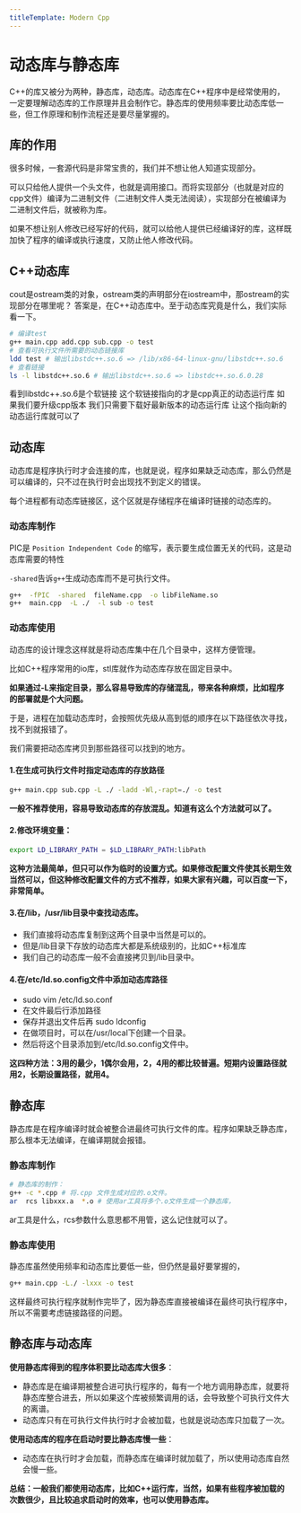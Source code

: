 ```yaml
---
titleTemplate: Modern Cpp
---
```

# 动态库与静态库
C++的库又被分为两种，静态库，动态库。动态库在C++程序中是经常使用的，一定要理解动态库的工作原理并且会制作它。静态库的使用频率要比动态库低一些，但工作原理和制作流程还是要尽量掌握的。
## 库的作用
很多时候，一套源代码是非常宝贵的，我们并不想让他人知道实现部分。

可以只给他人提供一个头文件，也就是调用接口。而将实现部分（也就是对应的cpp文件）编译为二进制文件（二进制文件人类无法阅读），实现部分在被编译为二进制文件后，就被称为库。


如果不想让别人修改已经写好的代码，就可以给他人提供已经编译好的库，这样既加快了程序的编译或执行速度，又防止他人修改代码。


## C++动态库
cout是ostream类的对象，ostream类的声明部分在iostream中，那ostream的实现部分在哪里呢？
答案是，在C++动态库中。至于动态库究竟是什么，我们实际看一下。


```bash
# 编译test
g++ main.cpp add.cpp sub.cpp -o test 
# 查看可执行文件所需要的动态链接库
ldd test # 输出libstdc++.so.6 => /lib/x86-64-linux-gnu/libstdc++.so.6
# 查看链接
ls -l libstdc++.so.6 # 输出libstdc++.so.6 => libstdc++.so.6.0.28
```
看到libstdc++.so.6是个软链接 这个软链接指向的才是cpp真正的动态运行库 如果我们要升级cpp版本 我们只需要下载好最新版本的动态运行库 让这个指向新的动态运行库就可以了




## 动态库
动态库是程序执行时才会连接的库，也就是说，程序如果缺乏动态库，那么仍然是可以编译的，只不过在执行时会出现找不到定义的错误。

每个进程都有动态库链接区，这个区就是存储程序在编译时链接的动态库的。


### 动态库制作
PIC是 `Position Independent Code` 的缩写，表示要生成位置无关的代码，这是动态库需要的特性

`-shared`告诉`g++`生成动态库而不是可执行文件。
```bash
g++  -fPIC  -shared  fileName.cpp  -o libFileName.so
g++  main.cpp  -L ./  -l sub -o test
```



### 动态库使用
动态库的设计理念这样就是将动态库集中在几个目录中，这样方便管理。

比如C++程序常用的io库，stl库就作为动态库存放在固定目录中。

**如果通过-L来指定目录，那么容易导致库的存储混乱，带来各种麻烦，比如程序的部署就是个大问题。**


于是，进程在加载动态库时，会按照优先级从高到低的顺序在以下路径依次寻找，找不到就报错了。

我们需要把动态库拷贝到那些路径可以找到的地方。

#### 1.在生成可执行文件时指定动态库的存放路径
```bash
g++ main.cpp sub.cpp -L ./ -ladd -Wl,-rapt=./ -o test
```
**一般不推荐使用，容易导致动态库的存放混乱。知道有这么个方法就可以了。**

#### 2.修改环境变量：
```bash
export LD_LIBRARY_PATH = $LD_LIBRARY_PATH:libPath
```
**这种方法最简单，但只可以作为临时的设置方式。如果修改配置文件使其长期生效当然可以，但这种修改配置文件的方式不推荐，如果大家有兴趣，可以百度一下，非常简单。**


#### 3.在/lib，/usr/lib目录中查找动态库。
- 我们直接将动态库复制到这两个目录中当然是可以的。
- 但是/lib目录下存放的动态库大都是系统级别的，比如C++标准库
- 我们自己的动态库一般不会直接拷贝到/lib目录中。

#### 4.在/etc/ld.so.config文件中添加动态库路径
-	sudo vim /etc/ld.so.conf
-	在文件最后行添加路径
-	保存并退出文件后再 sudo ldconfig
- 在做项目时，可以在/usr/local下创建一个目录。
- 然后将这个目录添加到/etc/ld.so.config文件中。

**这四种方法：3用的最少，1偶尔会用，2，4用的都比较普遍。短期内设置路径就用2，长期设置路径，就用4。**





## 静态库
静态库是在程序编译时就会被整合进最终可执行文件的库。程序如果缺乏静态库，那么根本无法编译，在编译期就会报错。



### 静态库制作
```bash
# 静态库的制作：
g++ -c *.cpp # 将.cpp 文件生成对应的.o文件。
ar  rcs libxxx.a  *.o # 使用ar工具将多个.o文件生成一个静态库，
```

ar工具是什么，rcs参数什么意思都不用管，这么记住就可以了。

### 静态库使用
静态库虽然使用频率和动态库比要低一些，但仍然是最好要掌握的，

```bash
g++ main.cpp -L./ -lxxx -o test   
```
这样最终可执行程序就制作完毕了，因为静态库直接被编译在最终可执行程序中，所以不需要考虑链接路径的问题。


##  静态库与动态库

**使用静态库得到的程序体积要比动态库大很多**：
- 静态库是在编译期被整合进可执行程序的，每有一个地方调用静态库，就要将静态库整合进去，所以如果这个库被频繁调用的话，会导致整个可执行文件大的离谱。
- 动态库只有在可执行文件执行时才会被加载，也就是说动态库只加载了一次。

**使用动态库的程序在启动时要比静态库慢一些**：
- 动态库在执行时才会加载，而静态库在编译时就加载了，所以使用动态库自然会慢一些。

**总结：一般我们都使用动态库，比如C++运行库，当然，如果有些程序被加载的次数很少，且比较追求启动时的效率，也可以使用静态库。**





